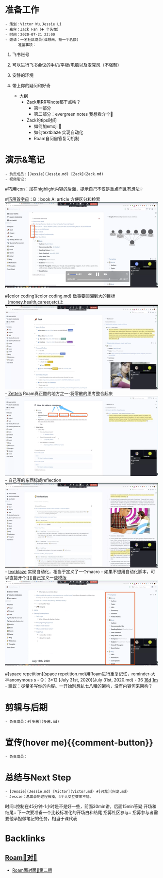 
# 准备工作
    - 策划：Victor Wu,Jessie Li
    - 嘉宾：Zack Fan（➕ 个头像）
    - 时间：2020-07-21 22:00
    - 邀请：一名社区成员(谁想来，抢一个名额)
        - 准备事项：
            
1. 飞书账号
            
2. 可以进行飞书会议的手机/平板/电脑以及麦克风（不强制）
            
3. 安静的环境
            
4. 带上你的疑问和好奇
    - 大纲
        - Zack用RR写note都干点啥？
            - 第一部分
            - 第二部分：evergreen notes 我想看介个🤩
        - Zack的tips时间
            - 如何加emoji 🦆
            - 如何textblaze 实现自动化
            - Roam自问自答复习机制

# 演示&笔记
    - 负责成员：[Jessie](Jessie.md) [Zack](Zack.md)
    - 视频笔记：
        
#[巧用icon](巧用icon.md)：加在highlight内容的后面，提示自己不仅是重点而且有想法💡 
        
#[巧用首字母](巧用首字母.md)：B：book A: article 方便区分和检索![](../images/7yX-iruFNw.png?)
        
#[color coding](color coding.md) 做事要回溯到大的目标（money,health,career,etc)上![](../images/rrJHlPAk-b.png?)
        - [Zettels](Zettels.md) Roam真正酷的地方之一-将零散的思考整合起来![](../images/6SrnrRAClp.png?)
        - 自己写的东西标成reflection![](../images/07GkTZSUOI.png?)
        - [textblaze](textblaze.md) 实现自动化，相当于定义了一个macro
            - 如果不想用自动化脚本，可以直接开个[[]]自己定义一些模版![](../images/9PuFsPbCk-.png?)
            
#[space repetition](space repetition.md)用Roam进行重复记忆，reminder-大神anonymous s
                - Q：3*12 [July 31st, 2020](July 31st, 2020.md)
                    - 36 [16d](16d.md) [1m](1m.md)
            - 建议：尽量多写你的内容。一开始别想乱七八糟的架构，没有内容何来架构？

# 剪辑与后期
    - 负责成员：#[多酱](多酱.md)

# 宣传(hover me){{comment-button}}
    - 负责成员：

# 总结与Next Step
    - [Jessie](Jessie.md) [Victor](Victor.md) #[兴龙](兴龙.md)
    - Jessie：总体录制过程很棒，4个人交互效果不错。

时间::控制在45分钟-1小时是不是好一些，前面30min讲，后面15min答疑
开场和结尾:: 下一次要准备一个比较标准化的开场白和结尾
招募社区参与:: 招募参与者需要他承担做笔记的任务，相当于课代表


# Backlinks
## [Roam🍜对🍜](Roam🍜对🍜.md)
- [Roam面对面🍜第二期](Roam面对面🍜第二期.md)

